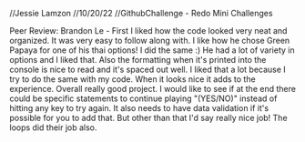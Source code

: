 //Jessie Lamzon
//10/20/22
//GithubChallenge - Redo Mini Challenges

Peer Review: Brandon Le - First I liked how the code looked very neat and organized. It was very easy to follow along with. I like how he chose Green Papaya for one of his thai options! I did the same :) He had a lot of variety in options and I liked that. Also the formatting when it's printed into the console is nice to read and it's spaced out well. I liked that a lot because I try to do the same with my code. When it looks nice it adds to the experience. Overall really good project. I would like to see if at the end there could be specific statements to continue playing "(YES/NO)" instead of hitting any key to try again. It also needs to have data validation if it's possible for you to add that. But other than that I'd say really nice job! The loops did their job also.
